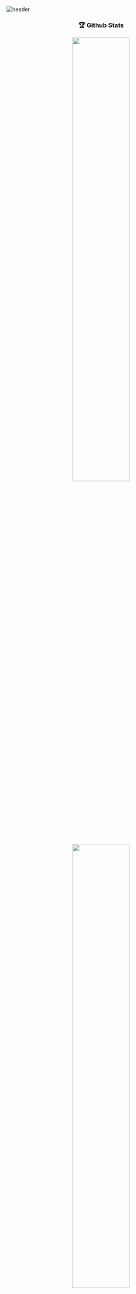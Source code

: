 <!-- 
![header](https://capsule-render.vercel.app/api?type=waving&color=gradient&height=200&section=header&text=What's%20Up?&animation=twinkling&fontSize=40)
<h1 align="center">👋 Hello Prgrammers!</h1>
-->

![header](https://capsule-render.vercel.app/api?type=waving&color=gradient&height=200&section=header&text=Welcome%20My%20GitHub&animation=twinkling&fontSize=40)

<h3 align="center"> 🏆 Github Stats </h3>
<p align="center">
<img src="https://github-readme-stats.vercel.app/api?username=jhy0409&show_icons=true&theme=default&count_private=true" width="55%">
<img src="https://github-readme-streak-stats.herokuapp.com/?user=jhy0409&theme=tokyonight_duo&count_private=true" width="55%">
</p>


<br>
<h3 align="center">🛠 Tech Stack</h3>
</br>
<p align="center">
<img src="https://img.shields.io/badge/Swift-FA7343?style=flat-square&logo=Swift&logoColor=white"/></a> &nbsp
<img src="https://img.shields.io/badge/Kotlin-0095D5?style=flat-square&logo=Kotlin&logoColor=white"/></a> &nbsp
<img src="https://img.shields.io/badge/C%20Sharp-239120?style=flat-square&logo=C%20Sharp&logoColor=white"/></a> &nbsp
<img src="https://img.shields.io/badge/Java-007396?style=flat-square&logo=Java&logoColor=white"/></a> &nbsp
 </p>
<p align="center">
<img src="https://img.shields.io/badge/MySQL-4479A1?style=flat-square&logo=MySQL&logoColor=white"/></a> &nbsp
<img src="https://img.shields.io/badge/Python-3776AB?style=flat-square&logo=Python&logoColor=white"/></a> &nbsp 
<img src="https://img.shields.io/badge/Arduino-00979D?style=flat-square&logo=Arduino&logoColor=white"/> &nbsp </p>

<br>


<a href="https://www.notion.so/jhcode/a83df850cd074343911035920f44ea58" target="_blank"><h3 align="center"><img src="https://s3.us-west-2.amazonaws.com/secure.notion-static.com/e746d53d-2b1f-4817-b5d6-ac1d4a82acb0/notion.svg?X-Amz-Algorithm=AWS4-HMAC-SHA256&X-Amz-Credential=AKIAT73L2G45O3KS52Y5%2F20210923%2Fus-west-2%2Fs3%2Faws4_request&X-Amz-Date=20210923T233201Z&X-Amz-Expires=86400&X-Amz-Signature=7c8b3ffb9961c65c53bb53408fc71fb073f9c2d82c534c88165cd46f3bc384d1&X-Amz-SignedHeaders=host&response-content-disposition=filename%20%3D%22notion.svg%22" width=18px/>  Notion - 개발 블로그 </h3></a>

<a href="https://github.com/jhy0409/jhy0409/blob/main/%EA%B3%B5%EB%B6%80%EC%9D%BC%EC%A7%80.md#2-%ED%94%84%EB%A1%9C%EA%B7%B8%EB%9E%98%EB%A8%B8%EC%8A%A4" target="_blank"><h3 align="center">🖥 코딩테스트 준비</h3></a>





***
## ✅ 교육이수

과정명 | 기관명 | 바로가기 (GitHub)
------|------|------
올인원 패키지 : iOS 앱 개발 | 패스트캠퍼스 | [↘ 210209_FC_SwiftMine](https://github.com/jhy0409/210103-Swift-Study/tree/main/210209_FC_SwiftMine)
iOS 개발을 위한 swifts 완벽 가이드 | 인프런 | [↘ Mastering-Swift-master](https://github.com/jhy0409/210103-Swift-Study/tree/main/Mastering-Swift-master)
iOS 프로그래밍을 위한 스위프트 기초 | 네이버 커넥트재단 | -
**✔️ iOS 앱 프로그래밍** | 네이버 커넥트재단 | [↘ 210810-bstProjects](https://github.com/jhy0409/210810-bstProjects)
(디지털컨버전스) 통합 응용 SW 개발자 (C#,JAVA) | 경북산업직업전문학교 | [↘ jhy0409](https://github.com/jhy0409/jhy0409)
**✔️ 코틀린을 활용한 안드로이드 앱 개발** | 한국기술교육대학교 온라인평생교육원 | [↘ 210915-kotlin](https://github.com/jhy0409/210915-kotlin)
**✔️ 모두를 위한 컴퓨터 과학 (CS50 2019)** | 네이버 커넥트재단 | -
한 번에 끝내는 코딩테스트 369 Java|패스트캠퍼스|[↘ 🔒211004_FC_codingTest](https://github.com/jhy0409/211004_FC_codingTest)

## ✅ 그 외 바로가기 
내용| 바로가기 (GitHub)
---|---
**포트폴리오 일괄 다운** | [↘ portfolio](https://github.com/jhy0409/portfolio)
팀프로젝트 약국재고관리 프로그램 | [↘ teamPrj](https://github.com/jhy0409/teamPrj)


## ✅ jhy0409 - 내부 구조 설명
- 과정명 : (디지털컨버전스) 통합 응용 SW 개발자 (C#,JAVA)
- 기관명 : 경북산업직업전문학교

### 기타 폴더
폴더명 | 내용
------- | -------
0 교재 | 수업 자료
0 리마2급 | 리눅스 2급 자격증 자료
1 과제hwp | 제출 과제   

### 개발언어 목록
폴더명 | 내용
------- | -------
2 Algori | 알고리즘, 로직
2 vsCode_B | jsp, 웹 코딩
2 vsStudio_P | 씨샵, 윈폼관련
3 JavaClass | 자바
4~5 그 외 언어 | 아두이노, SQL(MySQL, Oracle), JSP, Python
9 Tip | 기타 개인사용 유틸



<!--
###  ☢ 수업예제, 실습, 과제물 (포폴용 별도생성)
**jhy0409/jhy0409** is a ✨ _special_ ✨ repository because its `README.md` (this file) appears on your GitHub profile.

Here are some ideas to get you started:

- 🔭 I’m currently working on ...
- 🌱 I’m currently learning ...
- 👯 I’m looking to collaborate on ...
- 🤔 I’m looking for help with ...
- 💬 Ask me about ...
- 📫 How to reach me: ...
- 😄 Pronouns: ...
- ⚡ Fun fact: ...
-->
